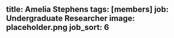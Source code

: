 title: Amelia Stephens
tags: [members]
job: Undergraduate Researcher
image: placeholder.png
job_sort: 6
---
